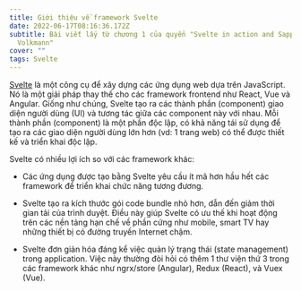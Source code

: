 ```yaml
---
title: Giới thiệu về framework Svelte
date: 2022-06-17T08:16:36.172Z
subtitle: Bài viết lấy từ chương 1 của quyển "Svelte in action and Sapper - Mark
  Volkmann"
cover: ""
tags: Svelte
---
```

[Svelte](https://svelte.dev/ "trang chủ Svelte") là một công cụ để xây dựng các ứng dụng web dựa trên JavaScript. Nó là một giải pháp thay thế cho các framework frontend như React, Vue và Angular. Giống như chúng, Svelte tạo ra các thành phần (component) giao diện người dùng (UI) và tương tác giữa các component này với nhau. Mỗi thành phần (component) là một phần độc lập, có khả năng tái sử dụng để tạo ra các giao diện người dùng lớn hơn (vd: 1 trang web) có thể được thiết kế và triển khai độc lập.

Svelte có nhiều lợi ích so với các framework khác:

- Các ứng dụng được tạo bằng Svelte yêu cầu ít mã hơn hầu hết các framework để triển khai chức năng tương đương.

- Svelte tạo ra kích thước gói code bundle nhỏ hơn, dẫn đến giảm thời gian tải của trình duyệt. Điều này giúp Svelte có ưu thế khi hoạt động trên các nền tảng hạn chế về phần cứng như mobile, smart TV hay những thiết bị có đường truyền Internet chậm.

- Svelte đơn giản hóa đáng kể việc quản lý trạng thái (state management) trong application. Việc này thường đòi hỏi có thêm 1 thư viện thứ 3 trong các framework khác như ngrx/store (Angular), Redux (React), và Vuex (Vue).